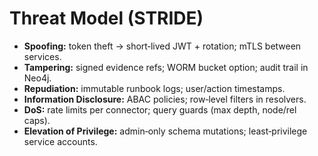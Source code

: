 # Threat Model (STRIDE)

- **Spoofing:** token theft → short‑lived JWT + rotation; mTLS between services.
- **Tampering:** signed evidence refs; WORM bucket option; audit trail in Neo4j.
- **Repudiation:** immutable runbook logs; user/action timestamps.
- **Information Disclosure:** ABAC policies; row‑level filters in resolvers.
- **DoS:** rate limits per connector; query guards (max depth, node/rel caps).
- **Elevation of Privilege:** admin‑only schema mutations; least‑privilege service accounts.